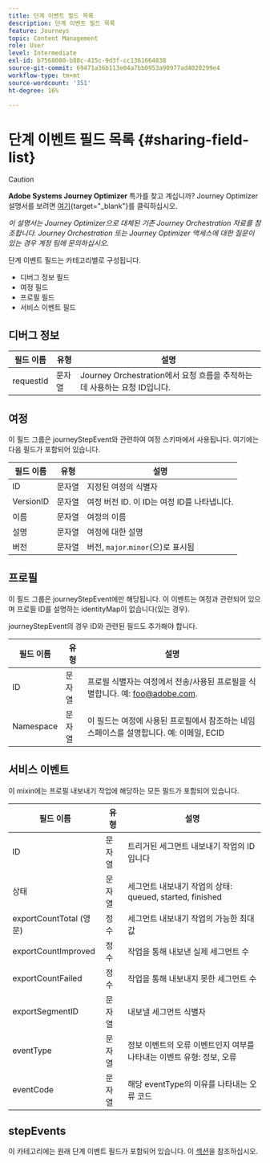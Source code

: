 ```yaml
---
title: 단계 이벤트 필드 목록
description: 단계 이벤트 필드 목록
feature: Journeys
topic: Content Management
role: User
level: Intermediate
exl-id: b7568080-b88c-415c-9d3f-cc1361664838
source-git-commit: 69471a36b113e04a7bb0953a90977ad4020299e4
workflow-type: tm+mt
source-wordcount: '351'
ht-degree: 16%

---
```


# 단계 이벤트 필드 목록 {#sharing-field-list}


>[!CAUTION]
>
>**Adobe Systems Journey Optimizer** 특가를 찾고 계십니까? Journey Optimizer 설명서를 보려면 [여기](https://experienceleague.adobe.com/ko/docs/journey-optimizer/using/ajo-home){target="_blank"}를 클릭하십시오.
>
>
>_이 설명서는 Journey Optimizer으로 대체된 기존 Journey Orchestration 자료를 참조합니다. Journey Orchestration 또는 Journey Optimizer 액세스에 대한 질문이 있는 경우 계정 팀에 문의하십시오._


단계 이벤트 필드는 카테고리별로 구성됩니다.

* 디버그 정보 필드
* 여정 필드
* 프로필 필드
* 서비스 이벤트 필드

## 디버그 정보

| 필드 이름 | 유형 | 설명 |
|---|---|------------|
| requestId | 문자열 | Journey Orchestration에서 요청 흐름을 추적하는 데 사용하는 요청 ID입니다. |

## 여정

이 필드 그룹은 journeyStepEvent와 관련하여 여정 스키마에서 사용됩니다. 여기에는 다음 필드가 포함되어 있습니다.

| 필드 이름 | 유형 | 설명 |
|---|---|------------|
| ID | 문자열 | 지정된 여정의 식별자 |
| VersionID | 문자열 | 여정 버전 ID. 이 ID는 여정 ID를 나타냅니다. |
| 이름 | 문자열 | 여정의 이름 |
| 설명 | 문자열 | 여정에 대한 설명 |
| 버전 | 문자열 | 버전, `major`.`minor`(으)로 표시됨 |

## 프로필

이 필드 그룹은 journeyStepEvent에만 해당됩니다. 이 이벤트는 여정과 관련되어 있으며 프로필 ID를 설명하는 identityMap이 없습니다(있는 경우).

journeyStepEvent의 경우 ID와 관련된 필드도 추가해야 합니다.

| 필드 이름 | 유형 | 설명 |
|---|---|------------|
| ID | 문자열 | 프로필 식별자는 여정에서 전송/사용된 프로필을 식별합니다. 예: foo@adobe.com. |
| Namespace | 문자열 | 이 필드는 여정에 사용된 프로필에서 참조하는 네임스페이스를 설명합니다. 예: 이메일, ECID |

## 서비스 이벤트

이 mixin에는 프로필 내보내기 작업에 해당하는 모든 필드가 포함되어 있습니다.

| 필드 이름 | 유형 | 설명 |
|---|---|------------|
| ID | 문자열 | 트리거된 세그먼트 내보내기 작업의 ID입니다 |
| 상태 | 문자열 | 세그먼트 내보내기 작업의 상태: queued, started, finished |
| exportCountTotal (영문) | 정수 | 세그먼트 내보내기 작업의 가능한 최대 값 |
| exportCountImproved | 정수 | 작업을 통해 내보낸 실제 세그먼트 수 |
| exportCountFailed | 정수 | 작업을 통해 내보내지 못한 세그먼트 수 |
| exportSegmentID | 문자열 | 내보낼 세그먼트 식별자 |
| eventType | 문자열 | 정보 이벤트의 오류 이벤트인지 여부를 나타내는 이벤트 유형: 정보, 오류 |
| eventCode | 문자열 | 해당 eventType의 이유를 나타내는 오류 코드 |

## stepEvents

이 카테고리에는 원래 단계 이벤트 필드가 포함되어 있습니다. 이 [섹션](../building-journeys/sharing-legacy-fields.md)을 참조하십시오.
